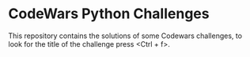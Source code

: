 # CodeWars Python Challenges
This repository contains the solutions of some Codewars challenges, to look for the title of the challenge press <Ctrl + f>.
